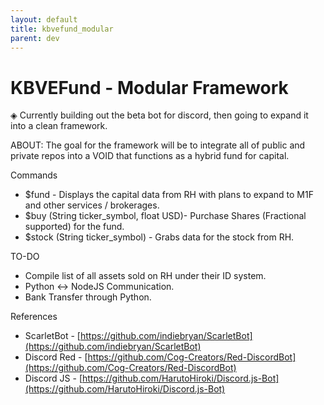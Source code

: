 ```yaml
---
layout: default
title: kbvefund_modular
parent: dev
---
```

# KBVEFund - Modular Framework

◈ Currently building out the beta bot for discord, then going to expand it into a clean framework.

ABOUT: The goal for the framework will be to integrate all of public and private repos into a VOID that functions as a hybrid fund for capital.

Commands

-   $fund - Displays the capital data from RH with plans to expand to M1F and other services / brokerages.
-   $buy (String ticker_symbol, float USD)- Purchase Shares (Fractional supported) for the fund.
-   $stock (String ticker_symbol) - Grabs data for the stock from RH.

TO-DO

-   Compile list of all assets sold on RH under their ID system.
-   Python <-> NodeJS Communication.
-   Bank Transfer through Python.

References

-   ScarletBot - [https://github.com/indiebryan/ScarletBot](https://github.com/indiebryan/ScarletBot)
-   Discord Red - [https://github.com/Cog-Creators/Red-DiscordBot](https://github.com/Cog-Creators/Red-DiscordBot)
-   Discord JS - [https://github.com/HarutoHiroki/Discord.js-Bot](https://github.com/HarutoHiroki/Discord.js-Bot)
